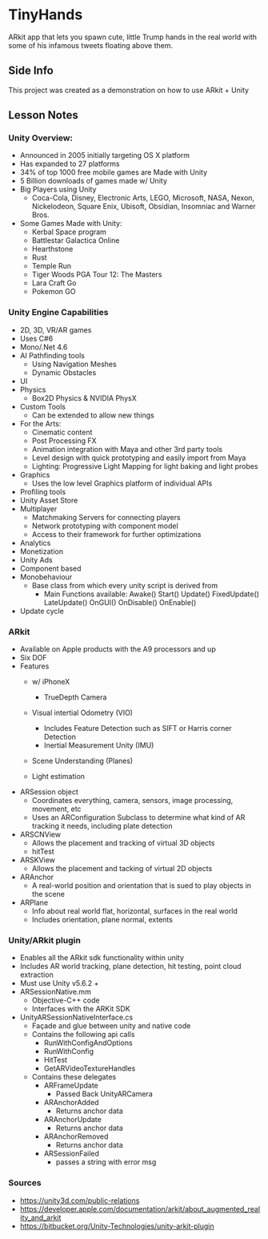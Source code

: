 # TinyHands

ARkit app that lets you spawn cute, little Trump hands in the real world with some of his infamous tweets floating above them.

## Side Info

This project was created as a demonstration on how to use ARkit + Unity

## Lesson Notes

### Unity Overview:
- Announced in 2005 initially targeting OS X platform
- Has expanded to 27 platforms
- 34% of top 1000 free mobile games are Made with Unity
- 5 Billion downloads of games made w/ Unity
- Big Players using Unity
    - Coca-Cola, Disney, Electronic Arts, LEGO, Microsoft, NASA, Nexon, Nickelodeon, Square Enix, Ubisoft, Obsidian, Insomniac and Warner Bros.
- Some Games Made with Unity:
    - Kerbal Space program
    - Battlestar Galactica Online
    - Hearthstone
    - Rust
    - Temple Run
    - Tiger Woods PGA Tour 12: The Masters
    - Lara Craft Go
    - Pokemon GO

### Unity Engine Capabilities
- 2D, 3D, VR/AR games
- Uses C#6
- Mono/.Net 4.6
- AI Pathfinding tools
    - Using Navigation Meshes
    - Dynamic Obstacles
- UI
- Physics
    - Box2D Physics & NVIDIA PhysX 
- Custom Tools 
    - Can be extended to allow new things
- For the Arts:
    - Cinematic content
    - Post Processing FX
    - Animation integration with Maya and other 3rd party tools
    - Level design with quick prototyping and easily import from Maya
    - Lighting: Progressive Light Mapping for light baking and light probes
- Graphics
    - Uses the low level Graphics platform of individual APIs
- Profiling tools
- Unity Asset Store
- Multiplayer
    - Matchmaking Servers for connecting players
    - Network prototyping with component model
    - Access to their framework for further optimizations
- Analytics
- Monetization
- Unity Ads
- Component based
- Monobehaviour
    - Base class from which every unity script is derived from
        - Main Functions available:
			Awake()
			Start()
			Update()
			FixedUpdate()
			LateUpdate()
			OnGUI()
			OnDisable()
			OnEnable()
- Update cycle
### ARkit
- Available on Apple products with the A9 processors and up
- Six DOF
- Features
    - w/ iPhoneX
        - TrueDepth Camera

    - Visual intertial Odometry (VIO)
        - Includes Feature Detection such as SIFT or Harris corner Detection
        - Inertial Measurement Unity (IMU)
    - Scene Understanding (Planes)
    - Light estimation
- ARSession object
    - Coordinates everything, camera, sensors, image processing, movement, etc
    - Uses an ARConfiguration Subclass to determine what kind of AR tracking it needs, including plate detection
- ARSCNView
    - Allows the placement and tracking of virtual 3D objects
    - hitTest
- ARSKView
    - Allows the placement and tacking of virtual 2D objects
- ARAnchor
    - A real-world position and orientation that is sued to play objects in the scene
- ARPlane
    - Info about real world flat, horizontal, surfaces in the real world
    - Includes orientation, plane normal, extents

### Unity/ARkit plugin
- Enables all the ARkit sdk functionality within unity
- Includes AR world tracking, plane detection, hit testing, point cloud extraction
- Must use Unity v5.6.2 +
- ARSessionNative.mm
    - Objective-C++ code
    - Interfaces with the ARKit SDK
- UnityARSessionNativeInterface.cs
    - Façade and glue between unity and native code
    - Contains the following api calls
        - RunWithConfigAndOptions
        - RunWithConfig
        - HitTest
        - GetARVideoTextureHandles
    - Contains these delegates
        - ARFrameUpdate
            - Passed Back UnityARCamera
        - ARAnchorAdded
            - Returns anchor data
        - ARAnchorUpdate
            - Returns anchor data
        - ARAnchorRemoved
            - Returns anchor data
        - ARSessionFailed
            - passes a string with error msg

### Sources
- https://unity3d.com/public-relations
- https://developer.apple.com/documentation/arkit/about_augmented_reality_and_arkit
- https://bitbucket.org/Unity-Technologies/unity-arkit-plugin
